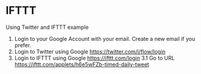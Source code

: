 # IFTTT
Using Twitter and IFTTT example
1. Login to your Google Account with your email. Create a new email if you prefer.
2. Login to Twitter using Google https://twitter.com/i/flow/login
3. Login to IFTTT using Google https://ifttt.com/login
3.1 Go to URL https://ifttt.com/applets/h6e5wFZb-timed-daily-tweet


